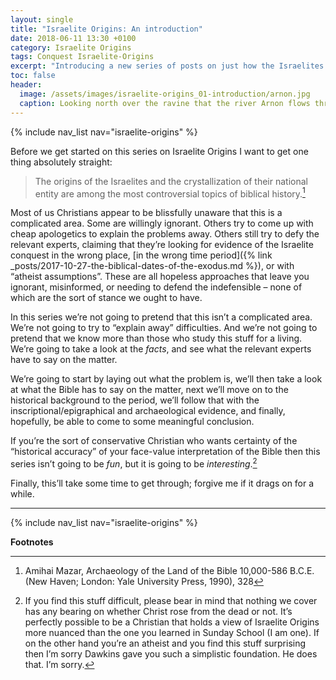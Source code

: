 ```yaml
---
layout: single
title: "Israelite Origins: An introduction"
date: 2018-06-11 13:30 +0100
category: Israelite Origins
tags: Conquest Israelite-Origins
excerpt: "Introducing a new series of posts on just how the Israelites came to be in Canaan."
toc: false
header:
  image: /assets/images/israelite-origins_01-introduction/arnon.jpg
  caption: Looking north over the ravine that the river Arnon flows through
---
```


{% include nav_list nav="israelite-origins" %}

Before we get started on this series on Israelite Origins I want to get one thing absolutely straight:

> The origins of the Israelites and the crystallization of their national entity are among the most controversial topics of biblical history.[^1]

Most of us Christians appear to be blissfully unaware that this is a complicated area. Some are willingly ignorant. Others try to come up with cheap apologetics to explain the problems away. Others still try to defy the relevant experts, claiming that they’re looking for evidence of the Israelite conquest in the wrong place, [in the wrong time period]({% link _posts/2017-10-27-the-biblical-dates-of-the-exodus.md %}), or with “atheist assumptions”. These are all hopeless approaches that leave you ignorant, misinformed, or needing to defend the indefensible – none of which are the sort of stance we ought to have.

In this series we’re not going to pretend that this isn’t a complicated area. We’re not going to try to “explain away” difficulties. And we’re not going to pretend that we know more than those who study this stuff for a living. We’re going to take a look at the _facts_, and see what the relevant experts have to say on the matter.

We’re going to start by laying out what the problem is, we’ll then take a look at what the Bible has to say on the matter, next we’ll move on to the historical background to the period, we’ll follow that with the inscriptional/epigraphical and archaeological evidence, and finally, hopefully, be able to come to some meaningful conclusion.

If you’re the sort of conservative Christian who wants certainty of the “historical accuracy” of your face-value interpretation of the Bible then this series isn’t going to be _fun_, but it is going to be _interesting_.[^2]

Finally, this’ll take some time to get through; forgive me if it drags on for a while.

---

{% include nav_list nav="israelite-origins" %}

**Footnotes**

[^1]: Amihai Mazar, Archaeology of the Land of the Bible 10,000-586 B.C.E. (New Haven; London: Yale University Press, 1990), 328
[^2]: If you find this stuff difficult, please bear in mind that nothing we cover has any bearing on whether Christ rose from the dead or not. It’s perfectly possible to be a Christian that holds a view of Israelite Origins more nuanced than the one you learned in Sunday School (I am one). If on the other hand you’re an atheist and you find this stuff surprising then I’m sorry Dawkins gave you such a simplistic foundation. He does that. I’m sorry.
